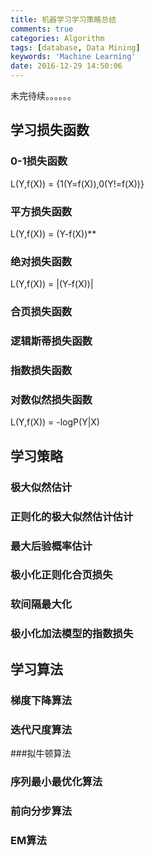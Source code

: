 ```yaml
---
title: 机器学习学习策略总结
comments: true
categories: Algorithm
tags: [database, Data Mining]
keywords: 'Machine Learning'
date: 2016-12-29 14:50:06
---
```

未完待续。。。。。。
 <!--more-->
## 学习损失函数
### 0-1损失函数
L(Y,f(X)) = {1(Y=f(X)),0(Y!=f(X))}
### 平方损失函数
L(Y,f(X)) = (Y-f(X))**
### 绝对损失函数
L(Y,f(X)) = |(Y-f(X))|

### 合页损失函数

### 逻辑斯蒂损失函数

### 指数损失函数

### 对数似然损失函数
L(Y,f(X)) = -logP(Y|X)

## 学习策略
### 极大似然估计

### 正则化的极大似然估计估计

### 最大后验概率估计

### 极小化正则化合页损失

### 软间隔最大化

### 极小化加法模型的指数损失

## 学习算法
### 梯度下降算法

### 迭代尺度算法

###拟牛顿算法

### 序列最小最优化算法

### 前向分步算法

### EM算法
